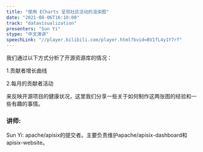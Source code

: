 ```yaml
---
title: "使用 ECharts 呈现社区活动的渲染图"
date: "2021-08-06T16:10:00" 
track: "datavisualization"
presenters: "Sun Yi"
stype: "中文演讲"
speechLink: "//player.bilibili.com/player.html?bvid=BV1fL4y1Y7rf"
---
```

我们通过以下方式分析了开源资源库的情况：

 1.贡献者增长曲线

 2.每月的贡献者活动

来反映开源项目的健康状况，这里我们分享一些关于如何制作这两张图的经验和一些有趣的事情。
 ### 讲师: 
 Sun Yi: apache/apisix的提交者。主要负责维护apache/apisix-dashboard和apisix-website。